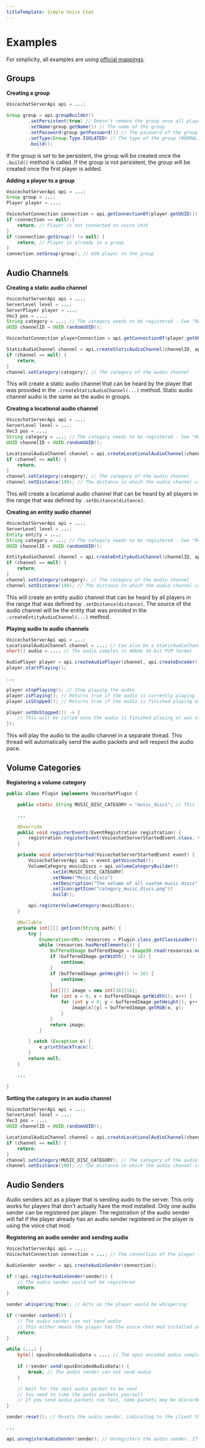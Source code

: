 ```yaml
---
titleTemplate: Simple Voice Chat
---
```


# Examples

For simplicity, all examples are using [official mappings](https://minecraft.fandom.com/wiki/Obfuscation_map).

## Groups

**Creating a group**

```java
VoicechatServerApi api = ...;

Group group = api.groupBuilder()
        .setPersistent(true) // Doesn't remove the group once all players left
        .setName(group.getName()) // The name of the group
        .setPassword(group.getPassword()) // The password of the group
        .setType(Group.Type.ISOLATED) // The type of the group (NORMAL, OPEN, ISOLATED)
        .build();
```

If the group is set to be persistent, the group will be created once the `.build()` method is called.
If the group is not persistent, the group will be created once the first player is added.

**Adding a player to a group**

```java
VoicechatServerApi api = ...;
Group group = ...;
Player player = ...;

VoicechatConnection connection = api.getConnectionOf(player.getUUID());
if (connection == null) {
    return; // Player is not connected to voice chat
}
if (connection.getGroup() != null) {
    return; // Player is already in a group
}
connection.setGroup(group); // Add player to the group
```

## Audio Channels

**Creating a static audio channel**

```java
VoicechatServerApi api = ...;
ServerLevel level = ...;
ServerPlayer player = ...;
Vec3 pos = ...;
String category = ...; // The category needs to be registered - See "Registering a volume category"
UUID channelID = UUID.randomUUID();

VoicechatConnection playerConnection = api.getConnectionOf(player.getUUID());

StaticAudioChannel channel = api.createStaticAudioChannel(channelID, api.fromServerLevel(level), playerConnection);
if (channel == null) {
    return;
}
channel.setCategory(category); // The category of the audio channel
```

This will create a static audio channel that can be heard by the player that was provided in the `.createStaticAudioChannel(...)` method.
Static audio channel audio is the same as the audio in groups.


**Creating a locational audio channel**

```java
VoicechatServerApi api = ...;
ServerLevel level = ...;
Vec3 pos = ...;
String category = ...; // The category needs to be registered - See "Registering a volume category"
UUID channelID = UUID.randomUUID();

LocationalAudioChannel channel = api.createLocationalAudioChannel(channelID, api.fromServerLevel(level), api.createPosition(pos.x, pos.y, pos.z));
if (channel == null) {
    return;
}
channel.setCategory(category); // The category of the audio channel
channel.setDistance(100); // The distance in which the audio channel can be heard
```

This will create a locational audio channel that can be heard by all players in the range that was defined by `.setDistance(distance)`.


**Creating an entity audio channel**

```java
VoicechatServerApi api = ...;
ServerLevel level = ...;
Entity entity = ...;
String category = ...; // The category needs to be registered - See "Registering a volume category"
UUID channelID = UUID.randomUUID();

EntityAudioChannel channel = api.createEntityAudioChannel(channelID, api.fromEntity(entity));
if (channel == null) {
    return;
}
channel.setCategory(category); // The category of the audio channel
channel.setDistance(100); // The distance in which the audio channel can be heard
```

This will create an entity audio channel that can be heard by all players in the range that was defined by `.setDistance(distance)`.
The source of the audio channel will be the entity that was provided in the `.createEntityAudioChannel(...)` method.

**Playing audio to audio channels**

```java
VoicechatServerApi api = ...;
LocationalAudioChannel channel = ...; // Can also be a StaticAudioChannel or EntityAudioChannel
short[] audio = ...; // The audio samples in 48kHz 16-bit PCM format

AudioPlayer player = api.createAudioPlayer(channel, api.createEncoder(), audio);
player.startPlaying();

...

player.stopPlaying(); // Stop playing the audio
player.isPlaying(); // Returns true if the audio is currently playing
player.isStopped(); // Returns true if the audio is finished playing or was stopped

player.setOnStopped(() -> {
    // This will be called once the audio is finished playing or was stopped
});
```

This will play the audio to the audio channel in a separate thread.
This thread will automatically send the audio packets and will respect the audio pace.

## Volume Categories

**Registering a volume category**

```java
public class Plugin implements VoicechatPlugin {

    public static String MUSIC_DISC_CATEGORY = "music_discs"; // This ID must be unique. If a category with the same ID already exists, the category will be replaced

    ...

    @Override
    public void registerEvents(EventRegistration registration) {
        registration.registerEvent(VoicechatServerStartedEvent.class, this::onServerStarted);
    }

    private void onServerStarted(VoicechatServerStartedEvent event) {
        VoicechatServerApi api = event.getVoicechat();
        VolumeCategory musicDiscs = api.volumeCategoryBuilder()
                .setId(MUSIC_DISC_CATEGORY)
                .setName("Music discs")
                .setDescription("The volume of all custom music discs")
                .setIcon(getIcon("category_music_discs.png"))
                .build();

        api.registerVolumeCategory(musicDiscs);
    }

    @Nullable
    private int[][] getIcon(String path) {
        try {
            Enumeration<URL> resources = Plugin.class.getClassLoader().getResources(path);
            while (resources.hasMoreElements()) {
                BufferedImage bufferedImage = ImageIO.read(resources.nextElement().openStream());
                if (bufferedImage.getWidth() != 16) {
                    continue;
                }
                if (bufferedImage.getHeight() != 16) {
                    continue;
                }
                int[][] image = new int[16][16];
                for (int x = 0; x < bufferedImage.getWidth(); x++) {
                    for (int y = 0; y < bufferedImage.getHeight(); y++) {
                        image[x][y] = bufferedImage.getRGB(x, y);
                    }
                }
                return image;
            }

        } catch (Exception e) {
            e.printStackTrace();
        }
        return null;
    }

    ...

}
```

**Setting the category in an audio channel**

```java
VoicechatServerApi api = ...;
ServerLevel level = ...;
Vec3 pos = ...;
UUID channelID = UUID.randomUUID();

LocationalAudioChannel channel = api.createLocationalAudioChannel(channelID, api.fromServerLevel(level), api.createPosition(pos.x, pos.y, pos.z));
if (channel == null) {
    return;
}
channel.setCategory(MUSIC_DISC_CATEGORY); // The category of the audio channel (Registered in the previous code snippet)
channel.setDistance(100); // The distance in which the audio channel can be heard
```

## Audio Senders

Audio senders act as a player that is sending audio to the server.
This only works for players that don't actually have the mod installed.
Only one audio sender can be registered per player.
The registration of the audio sender will fail if the player already has an audio sender registered or the player is using the voice chat mod.

**Registering an audio sender and sending audio**

```java
VoicechatServerApi api = ...;
VoicechatConnection connection = ...; // The connection of the player that should act as the sender of the audio

AudioSender sender = api.createAudioSender(connection);

if (!api.registerAudioSender(sender)) {
    // The audio sender could not be registered
    return; 
}

sender.whispering(true); // Acts as the player would be whispering

if (!sender.canSend()) {
    // The audio sender can not send audio
    // This either means the player has the voice chat mod installed or the player already has an audio sender registered
    return;
}

while (...) {
    byte[] opusEncodedAudioData = ...; // The opus encoded audio samples
    
    if (!sender.send(opusEncodedAudioData)) {
        break; // The audio sender can not send audio
    }

    // Wait for the next audio packet to be sent
    // You need to time the audio packets yourself
    // If you send audio packets too fast, some packets may be discarded by the client
}

sender.reset(); // Resets the audio sender, indicating to the client that the end of a continuous audio stream was reached

...

api.unregisterAudioSender(sender); // Unregisters the audio sender. If if its not unregistered, no other plugins can register an audio sender for this player
```
